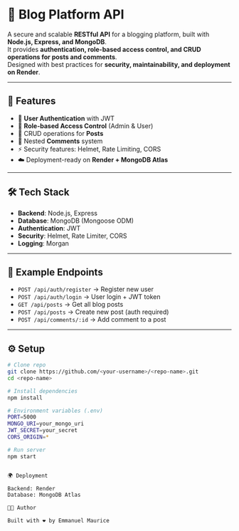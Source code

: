 # 📝 Blog Platform API

A secure and scalable **RESTful API** for a blogging platform, built with **Node.js, Express, and MongoDB**.  
It provides **authentication, role-based access control, and CRUD operations for posts and comments**.  
Designed with best practices for **security, maintainability, and deployment on Render**.

---

## 🚀 Features
- 🔐 **User Authentication** with JWT  
- 👥 **Role-based Access Control** (Admin & User)  
- 📝 CRUD operations for **Posts**  
- 💬 Nested **Comments** system  
- ⚡ Security features: Helmet, Rate Limiting, CORS  
- ☁️ Deployment-ready on **Render + MongoDB Atlas**

---

## 🛠️ Tech Stack
- **Backend**: Node.js, Express  
- **Database**: MongoDB (Mongoose ODM)  
- **Authentication**: JWT  
- **Security**: Helmet, Rate Limiter, CORS  
- **Logging**: Morgan  

---

## 📡 Example Endpoints
- `POST /api/auth/register` → Register new user  
- `POST /api/auth/login` → User login + JWT token  
- `GET /api/posts` → Get all blog posts  
- `POST /api/posts` → Create new post (auth required)  
- `POST /api/comments/:id` → Add comment to a post  

---

## ⚙️ Setup
```bash
# Clone repo
git clone https://github.com/<your-username>/<repo-name>.git
cd <repo-name>

# Install dependencies
npm install

# Environment variables (.env)
PORT=5000
MONGO_URI=your_mongo_uri
JWT_SECRET=your_secret
CORS_ORIGIN=*

# Run server
npm start


🌍 Deployment

Backend: Render
Database: MongoDB Atlas

👨‍💻 Author

Built with ❤️ by Emmanuel Maurice